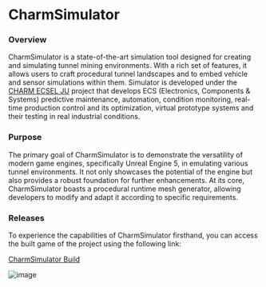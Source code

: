 # CharmSimulator
### Overview
CharmSimulator is a state-of-the-art simulation tool designed for creating and simulating tunnel mining environments. With a rich set of features, it allows users to craft procedural tunnel landscapes and to embed vehicle and sensor simulations within them. Simulator is developed under the [CHARM ECSEL JU](https://charm-ecsel.eu/) project that develops ECS (Electronics, Components & Systems) predictive maintenance, automation, condition monitoring, real-time production control and its optimization, virtual prototype systems and their testing in real industrial conditions.

### Purpose
The primary goal of CharmSimulator is to demonstrate the versatility of modern game engines, specifically Unreal Engine 5, in emulating various tunnel environments. It not only showcases the potential of the engine but also provides a robust foundation for further enhancements. At its core, CharmSimulator boasts a procedural runtime mesh generator, allowing developers to modify and adapt it according to specific requirements.

### Releases
To experience the capabilities of CharmSimulator firsthand, you can access the built game of the project using the following link:

[CharmSimulator Build](https://lucit.sharepoint.com/:f:/s/FrostBitFileshare/EmCw8kp77DJIhhE-TeLt8S0BInhEiP-3BUompnSDdtOp8Q?e=qGxh2Z)





![image](https://charm-ecsel.eu/wp-content/uploads/2020/09/Charm_footer_website.png)

